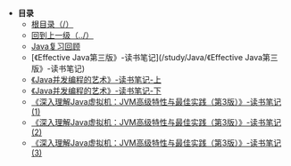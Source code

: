 * **目录**
  * [根目录（/）](/README)
  * [回到上一级（../）](/README)
  * [Java复习回顾](/study/Java/Java复习回顾)
  * [《Effective Java第三版》-读书笔记](/study/Java/《Effective Java第三版》-读书笔记)
  * [《Java并发编程的艺术》-读书笔记-上](/study/Java/《Java并发编程的艺术》-读书笔记-上)
  * [《Java并发编程的艺术》-读书笔记-下](/study/Java/《Java并发编程的艺术》-读书笔记-下)
  * [《深入理解Java虚拟机：JVM高级特性与最佳实践（第3版）》-读书笔记(1)](/study/Java/《深入理解Java虚拟机：JVM高级特性与最佳实践（第3版）》-读书笔记(1))
  * [《深入理解Java虚拟机：JVM高级特性与最佳实践（第3版）》-读书笔记(2)](/study/Java/《深入理解Java虚拟机：JVM高级特性与最佳实践（第3版）》-读书笔记(2))
  * [《深入理解Java虚拟机：JVM高级特性与最佳实践（第3版）》-读书笔记(3)](/study/Java/《深入理解Java虚拟机：JVM高级特性与最佳实践（第3版）》-读书笔记(3))

